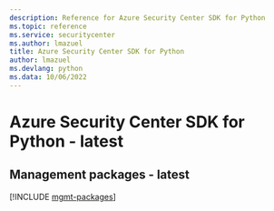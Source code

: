 ```yaml
---
description: Reference for Azure Security Center SDK for Python
ms.topic: reference
ms.service: securitycenter
ms.author: lmazuel
title: Azure Security Center SDK for Python
author: lmazuel
ms.devlang: python
ms.data: 10/06/2022
---
```

# Azure Security Center SDK for Python - latest

## Management packages - latest
[!INCLUDE [mgmt-packages](security-center-mgmt-index.md)]